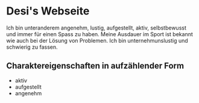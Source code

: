 # Desi's Webseite

Ich bin unteranderem angenehm, lustig, aufgestellt, aktiv, selbstbewusst und immer für einen Spass zu haben. Meine Ausdauer im Sport ist bekannt wie auch bei der Lösung von Problemen. Ich bin unternehmunslustig und schwierig zu fassen.

## Charaktereigenschaften in aufzählender Form
* aktiv
* aufgestellt
* angenehm
